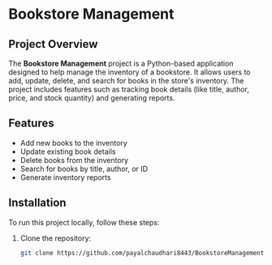 # Bookstore Management

## Project Overview
The **Bookstore Management** project is a Python-based application designed to help manage the inventory of a bookstore. It allows users to add, update, delete, and search for books in the store's inventory. The project includes features such as tracking book details (like title, author, price, and stock quantity) and generating reports.

## Features
- Add new books to the inventory
- Update existing book details
- Delete books from the inventory
- Search for books by title, author, or ID
- Generate inventory reports

## Installation
To run this project locally, follow these steps:

1. Clone the repository:
   ```bash
   git clone https://github.com/payalchaudhari8443/BookstoreManagement.git
